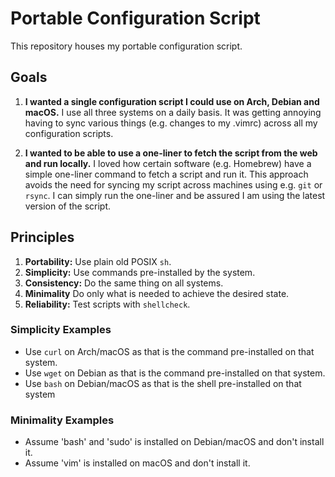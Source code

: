 # Portable Configuration Script

This repository houses my portable configuration script.

## Goals

1. **I wanted a single configuration script I could use on Arch, Debian and macOS.** 
I use all three systems on a daily basis.
It was getting annoying having to sync various things (e.g. changes to my .vimrc) across all my configuration scripts.

2. **I wanted to be able to use a one-liner to fetch the script from the web and run locally.**
I loved how certain software (e.g. Homebrew) have a simple one-liner command to fetch a script and run it.
This approach avoids the need for syncing my script across machines using e.g. `git` or `rsync`.
I can simply run the one-liner and be assured I am using the latest version of the script.

## Principles

1. **Portability:** Use plain old POSIX `sh`.
2. **Simplicity:** Use commands pre-installed by the system.
3. **Consistency:** Do the same thing on all systems.
4. **Minimality** Do only what is needed to achieve the desired state.
4. **Reliability:** Test scripts with `shellcheck`.

### Simplicity Examples

* Use `curl` on Arch/macOS as that is the command pre-installed on that system.
* Use `wget` on Debian as that is the command pre-installed on that system.
* Use `bash` on Debian/macOS as that is the shell pre-installed on that system

### Minimality Examples

* Assume 'bash' and 'sudo' is installed on Debian/macOS and don't install it.
* Assume 'vim' is installed on macOS and don't install it.
